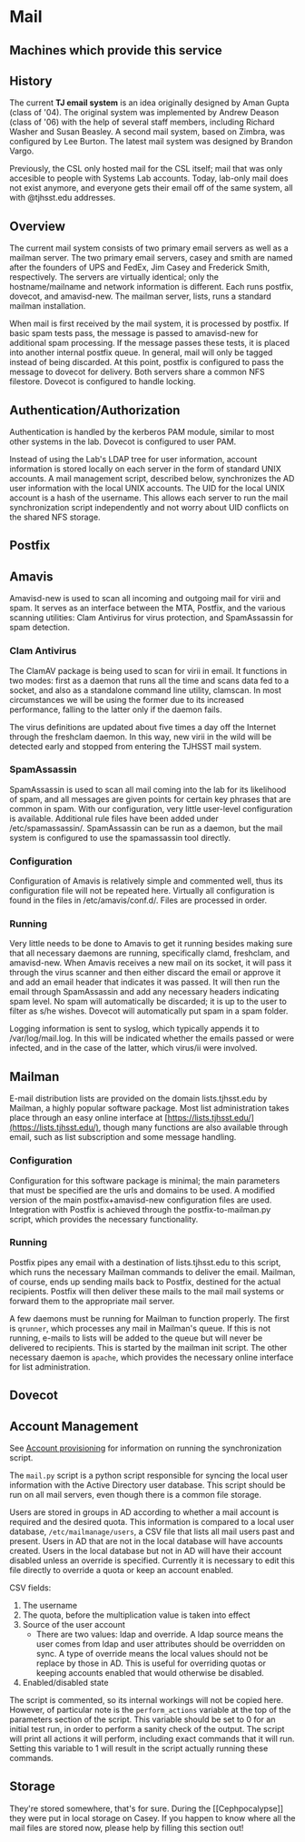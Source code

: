 # Mail

## Machines which provide this service

## History

The current **TJ email system** is an idea originally designed by Aman Gupta \(class of '04\). The original system was implemented by Andrew Deason \(class of '06\) with the help of several staff members, including Richard Washer and Susan Beasley. A second mail system, based on Zimbra, was configured by Lee Burton. The latest mail system was designed by Brandon Vargo.

Previously, the CSL only hosted mail for the CSL itself; mail that was only accesible to people with Systems Lab accounts. Today, lab-only mail does not exist anymore, and everyone gets their email off of the same system, all with @tjhsst.edu addresses.

## Overview

The current mail system consists of two primary email servers as well as a mailman server. The two primary email servers, casey and smith are named after the founders of UPS and FedEx, Jim Casey and Frederick Smith, respectively. The servers are virtually identical; only the hostname/mailname and network information is different. Each runs postfix, dovecot, and amavisd-new. The mailman server, lists, runs a standard mailman installation.

When mail is first received by the mail system, it is processed by postfix. If basic spam tests pass, the message is passed to amavisd-new for additional spam processing. If the message passes these tests, it is placed into another internal postfix queue. In general, mail will only be tagged instead of being discarded. At this point, postfix is configured to pass the message to dovecot for delivery. Both servers share a common NFS filestore. Dovecot is configured to handle locking.

## Authentication/Authorization

Authentication is handled by the kerberos PAM module, similar to most other systems in the lab. Dovecot is configured to user PAM.

Instead of using the Lab's LDAP tree for user information, account information is stored locally on each server in the form of standard UNIX accounts. A mail management script, described below, synchronizes the AD user information with the local UNIX accounts. The UID for the local UNIX account is a hash of the username. This allows each server to run the mail synchronization script independently and not worry about UID conflicts on the shared NFS storage.

## Postfix

## Amavis

Amavisd-new is used to scan all incoming and outgoing mail for virii and spam. It serves as an interface between the MTA, Postfix, and the various scanning utilities: Clam Antivirus for virus protection, and SpamAssassin for spam detection.

### Clam Antivirus

The ClamAV package is being used to scan for virii in email. It functions in two modes: first as a daemon that runs all the time and scans data fed to a socket, and also as a standalone command line utility, clamscan. In most circumstances we will be using the former due to its increased performance, falling to the latter only if the daemon fails.

The virus definitions are updated about five times a day off the Internet through the freshclam daemon. In this way, new virii in the wild will be detected early and stopped from entering the TJHSST mail system.

### SpamAssassin

SpamAssassin is used to scan all mail coming into the lab for its likelihood of spam, and all messages are given points for certain key phrases that are common in spam. With our configuration, very little user-level configuration is available. Additional rule files have been added under /etc/spamassassin/. SpamAssassin can be run as a daemon, but the mail system is configured to use the spamassassin tool directly.

### Configuration

Configuration of Amavis is relatively simple and commented well, thus its configuration file will not be repeated here. Virtually all configuration is found in the files in /etc/amavis/conf.d/. Files are processed in order.

### Running

Very little needs to be done to Amavis to get it running besides making sure that all necessary daemons are running, specifically clamd, freshclam, and amavisd-new. When Amavis receives a new mail on its socket, it will pass it through the virus scanner and then either discard the email or approve it and add an email header that indicates it was passed. It will then run the email through SpamAssassin and add any necessary headers indicating spam level. No spam will automatically be discarded; it is up to the user to filter as s/he wishes. Dovecot will automatically put spam in a spam folder.

Logging information is sent to syslog, which typically appends it to /var/log/mail.log. In this will be indicated whether the emails passed or were infected, and in the case of the latter, which virus/ii were involved.

## Mailman

E-mail distribution lists are provided on the domain lists.tjhsst.edu by Mailman, a highly popular software package. Most list administration takes place through an easy online interface at [https://lists.tjhsst.edu/](https://lists.tjhsst.edu/), though many functions are also available through email, such as list subscription and some message handling.

### Configuration

Configuration for this software package is minimal; the main parameters that must be specified are the urls and domains to be used. A modified version of the main postfix+amavisd-new configuration files are used. Integration with Postfix is achieved through the postfix-to-mailman.py script, which provides the necessary functionality.

### Running

Postfix pipes any email with a destination of lists.tjhsst.edu to this script, which runs the necessary Mailman commands to deliver the email. Mailman, of course, ends up sending mails back to Postfix, destined for the actual recipients. Postfix will then deliver these mails to the mail mail systems or forward them to the appropriate mail server.

A few daemons must be running for Mailman to function properly. The first is `qrunner`, which processes any mail in Mailman's queue. If this is not running, e-mails to lists will be added to the queue but will never be delivered to recipients. This is started by the mailman init script. The other necessary daemon is `apache`, which provides the necessary online interface for list administration.

## Dovecot

## Account Management

See [Account provisioning](https://github.com/tjcsl/gitbook/tree/b18eaea16346c14456040c32aa7980539eedfbc2/guides/account-provisioning.md) for information on running the synchronization script.

The `mail.py` script is a python script responsible for syncing the local user information with the Active Directory user database. This script should be run on all mail servers, even though there is a common file storage.

Users are stored in groups in AD according to whether a mail account is required and the desired quota. This information is compared to a local user database, `/etc/mailmanage/users`, a CSV file that lists all mail users past and present. Users in AD that are not in the local database will have accounts created. Users in the local database but not in AD will have their account disabled unless an override is specified. Currently it is necessary to edit this file directly to override a quota or keep an account enabled.

CSV fields:

1. The username
2. The quota, before the multiplication value is taken into effect
3. Source of the user account
   * There are two values: ldap and override. A ldap source means the user comes from ldap and user attributes should be overridden on sync. A type of override means the local values should not be replace by those in AD. This is useful for overriding quotas or keeping accounts enabled that would otherwise be disabled.
4. Enabled/disabled state

The script is commented, so its internal workings will not be copied here. However, of particular note is the `perform_actions` variable at the top of the parameters section of the script. This variable should be set to 0 for an initial test run, in order to perform a sanity check of the output. The script will print all actions it will perform, including exact commands that it will run. Setting this variable to 1 will result in the script actually running these commands.

## Storage

They're stored somewhere, that's for sure. During the \[\[Cephpocalypse\]\] they were put in local storage on Casey. If you happen to know where all the mail files are stored now, please help by filling this section out!

